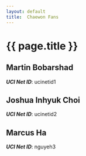 ```yaml
---
layout: default
title:  Chaewon Fans
---
```


# {{ page.title }}


## Martin Bobarshad
***UCI Net ID***: ucinetid1

## Joshua Inhyuk Choi
***UCI Net ID***: ucinetid2

## Marcus Ha
***UCI Net ID***: nguyeh3
